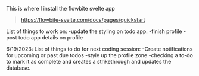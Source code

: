 This is where I install the flowbite svelte app

> https://flowbite-svelte.com/docs/pages/quickstart

List of things to work on:
-update the styling on todo app.
-finish profile
-post todo app details on profile

6/19/2023: List of things to do for next coding session:
-Create notifications for upcoming or past due todos
-style up the profile zone
-checking a to-do to mark it as complete and creates a strikethrough and updates the database.
